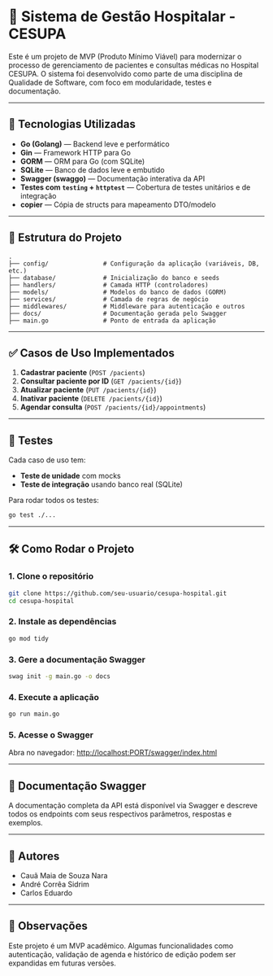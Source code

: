 # 🏥 Sistema de Gestão Hospitalar - CESUPA

Este é um projeto de MVP (Produto Mínimo Viável) para modernizar o processo de gerenciamento de pacientes e consultas médicas no Hospital CESUPA. O sistema foi desenvolvido como parte de uma disciplina de Qualidade de Software, com foco em modularidade, testes e documentação.

---

## 🚀 Tecnologias Utilizadas

- **Go (Golang)** — Backend leve e performático
- **Gin** — Framework HTTP para Go
- **GORM** — ORM para Go (com SQLite)
- **SQLite** — Banco de dados leve e embutido
- **Swagger (swaggo)** — Documentação interativa da API
- **Testes com `testing` + `httptest`** — Cobertura de testes unitários e de integração
- **copier** — Cópia de structs para mapeamento DTO/modelo

---

## 📂 Estrutura do Projeto

```
.
├── config/               # Configuração da aplicação (variáveis, DB, etc.)
├── database/             # Inicialização do banco e seeds
├── handlers/             # Camada HTTP (controladores)
├── models/               # Modelos do banco de dados (GORM)
├── services/             # Camada de regras de negócio
├── middlewares/          # Middleware para autenticação e outros
├── docs/                 # Documentação gerada pelo Swagger
├── main.go               # Ponto de entrada da aplicação
```

---

## ✅ Casos de Uso Implementados

1. **Cadastrar paciente** (`POST /pacients`)
2. **Consultar paciente por ID** (`GET /pacients/{id}`)
3. **Atualizar paciente** (`PUT /pacients/{id}`)
4. **Inativar paciente** (`DELETE /pacients/{id}`)
5. **Agendar consulta** (`POST /pacients/{id}/appointments`)

---

## 🧪 Testes

Cada caso de uso tem:

- **Teste de unidade** com mocks
- **Teste de integração** usando banco real (SQLite)

Para rodar todos os testes:

```bash
go test ./...
```

---

## 🛠️ Como Rodar o Projeto

### 1. Clone o repositório

```bash
git clone https://github.com/seu-usuario/cesupa-hospital.git
cd cesupa-hospital
```

### 2. Instale as dependências

```bash
go mod tidy
```

### 3. Gere a documentação Swagger

```bash
swag init -g main.go -o docs
```

### 4. Execute a aplicação

```bash
go run main.go
```

### 5. Acesse o Swagger

Abra no navegador: [http://localhost:PORT/swagger/index.html](http://localhost:PORT/swagger/index.html)

---

## 📃 Documentação Swagger

A documentação completa da API está disponível via Swagger e descreve todos os endpoints com seus respectivos parâmetros, respostas e exemplos.

---

## 👥 Autores

- Cauã Maia de Souza Nara
- André Corrêa Sidrim
- Carlos Eduardo

---

## 📌 Observações

Este projeto é um MVP acadêmico. Algumas funcionalidades como autenticação, validação de agenda e histórico de edição podem ser expandidas em futuras versões.

